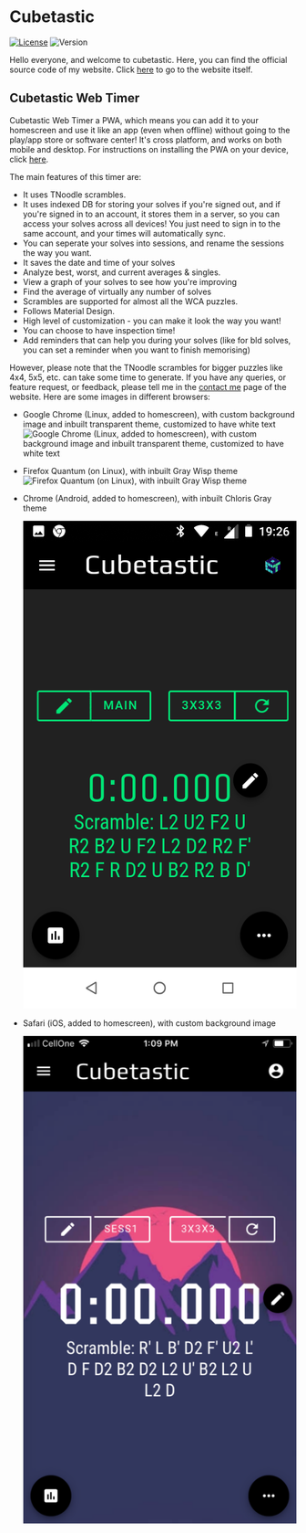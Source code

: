 # Cubetastic

[![License](https://img.shields.io/badge/license-MIT-yellow.svg)](https://gitlab.com/cubetastic/cubetastic/blob/master/LICENSE)
![Version](https://img.shields.io/badge/version-1.4.9-brightgreen.svg)

Hello everyone, and welcome to cubetastic. Here, you can find the official source code of my website. Click [here](https://cubetastic.herokuapp.com) to go to the website itself.

## Cubetastic Web Timer

Cubetastic Web Timer a PWA, which means you can add it to your homescreen and use it like an app (even when offline) without going to the play/app store or software center! It's cross platform, and works on both mobile and desktop. For instructions on installing the PWA on your device, click [here](https://cubetastic.herokuapp.com/installpwa).

The main features of this timer are:
+ It uses TNoodle scrambles.
+ It uses indexed DB for storing your solves if you're signed out, and if you're signed in to an account, it stores them in a server, so you can access your solves across all devices! You just need to sign in to the same account, and your times will automatically sync.
+ You can seperate your solves into sessions, and rename the sessions the way you want.
+ It saves the date and time of your solves
+ Analyze best, worst, and current averages & singles.
+ View a graph of your solves to see how you're improving
+ Find the average of virtually any number of solves
+ Scrambles are supported for almost all the WCA puzzles.
+ Follows Material Design.
+ High level of customization - you can make it look the way you want!
+ You can choose to have inspection time!
+ Add reminders that can help you during your solves (like for bld solves, you can set a reminder when you want to finish memorising)

However, please note that the TNoodle scrambles for bigger puzzles like 4x4, 5x5, etc. can take some time to generate. If you have any queries, or feature request, or feedback, please tell me in the [contact me](https://cubetastic.herokuapp.com/contactMe) page of the website. Here are some images in different browsers:

+ Google Chrome (Linux, added to homescreen), with custom background image and inbuilt transparent theme, customized to have white text
   ![Google Chrome (Linux, added to homescreen), with custom background image and inbuilt transparent theme, customized to have white text](https://i.redd.it/yd56znlkgk411.png "Google Chrome (Linux, added to homescreen), with custom background image and inbuilt transparent theme, customized to have white text")
+ Firefox Quantum (on Linux), with inbuilt Gray Wisp theme
   ![Firefox Quantum (on Linux), with inbuilt Gray Wisp theme](https://i.redd.it/8gw6x2wbjk411.png "Firefox Quantum (on Linux), with inbuilt Gray Wisp theme")
+ Chrome (Android, added to homescreen), with inbuilt Chloris Gray theme

   ![Chrome (Android, added to homescreen), with inbuilt Chloris Gray theme](/images/cubetastic_android.png "Chrome (Android, added to homescreen), with inbuilt Chloris Gray theme")
+ Safari (iOS, added to homescreen), with custom background image

   ![Safari (iOS, added to homescreen), with custom background image](/images/cubetastic_ios.PNG "Safari (iOS, added to homescreen), with custom background image")
